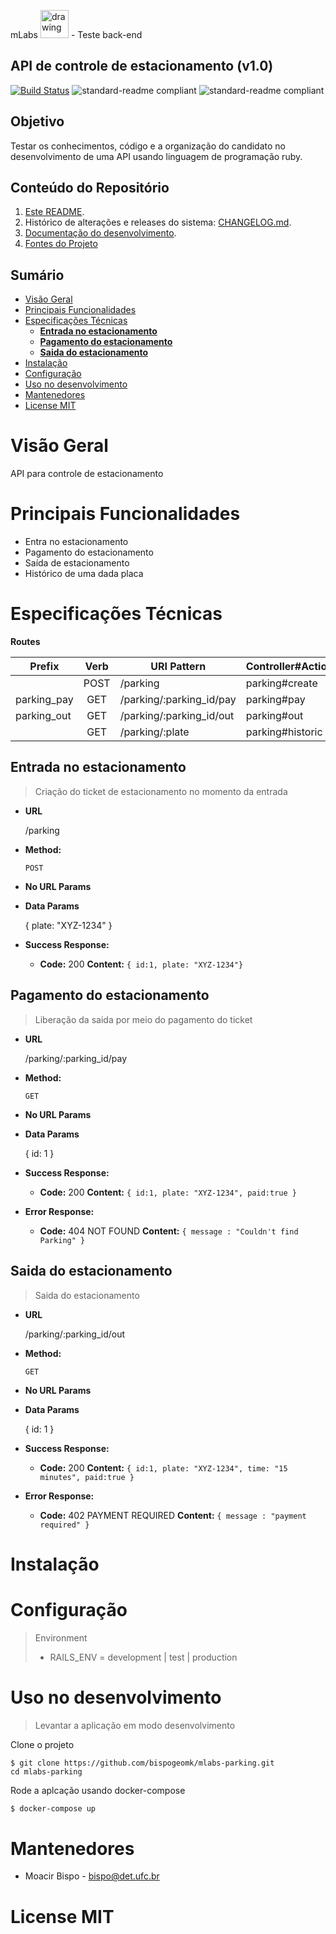 mLabs <img src="https://avatars1.githubusercontent.com/u/29802441?s=200&v=4" alt="drawing" width="45px"/> - Teste back-end

## API de controle de estacionamento (v1.0)

[![Build Status](https://drone.geomk.com.br/api/badges/bispo/parking/status.svg)](https://drone.geomk.com.br/bispo/parking) ![standard-readme compliant](https://img.shields.io/badge/ruby-2.6.5-brightgreen.svg?style=flat-square) ![standard-readme compliant](https://img.shields.io/badge/rails-6-brightgreen.svg?style=flat-square)

## Objetivo

Testar os conhecimentos, código e a organização do candidato no desenvolvimento de uma API usando linguagem de programação ruby.

## Conteúdo do Repositório

1. [Este README](README.md).
2. Histórico de alterações e releases do sistema: [CHANGELOG.md](CHANGELOG.md).
3. [Documentação do desenvolvimento](HOWTO.md).
4. [Fontes do Projeto](/source/mlabs-parking)

## Sumário

- [Visão Geral](#vis%c3%a3o-geral)
- [Principais Funcionalidades](#principais-funcionalidades)
- [Especificações Técnicas](#especifica%c3%a7%c3%b5es-t%c3%a9cnicas)
  - [**Entrada no estacionamento**](#entrada-no-estacionamento)
  - [**Pagamento do estacionamento**](#pagamento-do-estacionamento)
  - [**Saida do estacionamento**](#saida-do-estacionamento)
- [Instalação](#instala%c3%a7%c3%a3o)
- [Configuração](#configura%c3%a7%c3%a3o)
- [Uso no desenvolvimento](#uso-no-desenvolvimento)
- [Mantenedores](#mantenedores)
- [License MIT](#license-mit)


# Visão Geral

API para controle de estacionamento

# Principais Funcionalidades

- Entra no estacionamento
- Pagamento do estacionamento
- Saída de estacionamento
- Histórico de uma dada placa

# Especificações Técnicas

**Routes**

|Prefix      |Verb  |URI Pattern              |Controller#Action  |
|------------|:----:|-------------------------|-------------------|
|            |POST  |/parking                 |parking#create     |
|parking_pay |GET   |/parking/:parking_id/pay |parking#pay        |
|parking_out |GET   |/parking/:parking_id/out |parking#out        |
|            |GET   |/parking/:plate          |parking#historic   |


**Entrada no estacionamento**
----
>  Criação do ticket de estacionamento no momento da entrada

* **URL**

  /parking

* **Method:**
  
  `POST`
  
*  **No URL Params**

* **Data Params**

  { plate: "XYZ-1234" }

* **Success Response:**
  
  * **Code:** 200
    **Content:** `{ id:1, plate: "XYZ-1234"}`


**Pagamento do estacionamento**
----
>  Liberação da saida por meio do pagamento do ticket

* **URL**

  /parking/:parking_id/pay

* **Method:**
  
  `GET`
  
*  **No URL Params**

* **Data Params**

  { id: 1 }

* **Success Response:**
  
  * **Code:** 200
    **Content:** `{ id:1, plate: "XYZ-1234", paid:true }`
 
* **Error Response:**

  * **Code:** 404 NOT FOUND
    **Content:** `{ message : "Couldn't find Parking" }`

**Saida do estacionamento**
----
>  Saida do estacionamento

* **URL**

  /parking/:parking_id/out

* **Method:**
  
  `GET`
  
*  **No URL Params**

* **Data Params**

  { id: 1 }

* **Success Response:**
  
  * **Code:** 200
    **Content:** `{ id:1, plate: "XYZ-1234", time: "15 minutes", paid:true }`
 
* **Error Response:**

  * **Code:** 402 PAYMENT REQUIRED
    **Content:** `{ message : "payment required" }`


# Instalação

# Configuração

> Environment
>
> - RAILS_ENV = development | test | production
> 

# Uso no desenvolvimento

> Levantar a aplicação em modo desenvolvimento

Clone o projeto
```
$ git clone https://github.com/bispogeomk/mlabs-parking.git
cd mlabs-parking
```

Rode a aplcação usando docker-compose

```bash
$ docker-compose up
```


# Mantenedores
 - Moacir Bispo - <bispo@det.ufc.br>

# License MIT

